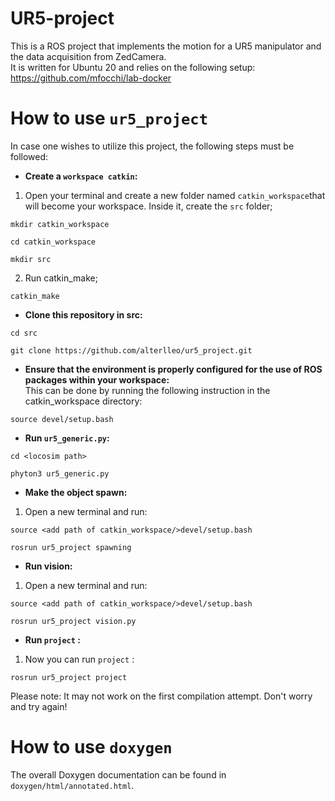 # UR5-project
This is a ROS project that implements the motion for a UR5 manipulator and the data acquisition from ZedCamera.  
It is written for Ubuntu 20 and relies on the following setup: https://github.com/mfocchi/lab-docker
# How to use  ```ur5_project```
In case one wishes to utilize this project, the following steps must be followed:  
- **Create a ```workspace catkin```:**
1. Open your terminal and create a new folder named ```catkin_workspace```that will become your workspace. Inside it, create the ```src``` folder;
```
mkdir catkin_workspace
```
```
cd catkin_workspace
```
```
mkdir src
```  
2. Run catkin_make;
```
catkin_make
``` 
- **Clone this repository in src:**
```
cd src
```
```
git clone https://github.com/alterlleo/ur5_project.git
```
- **Ensure that the environment is properly configured for the use of ROS packages within your workspace:**  
This can be done by running the following instruction in the catkin_workspace directory:
```
source devel/setup.bash
```
- **Run ```ur5_generic.py```:**
```
cd <locosim path>
```
```
phyton3 ur5_generic.py
```
- **Make the object spawn:**
1. Open a new terminal and run:  
```
source <add path of catkin_workspace/>devel/setup.bash
```
```
rosrun ur5_project spawning
```
- **Run vision:**
1. Open a new terminal and run:
```
source <add path of catkin_workspace/>devel/setup.bash
``` 
```
rosrun ur5_project vision.py
```
- **Run ```project``` :**
1. Now you can run ```project``` :
```
rosrun ur5_project project
```
Please note: It may not work on the first compilation attempt. Don't worry and try again!
# How to use  ```doxygen```
The overall Doxygen documentation can be found in `doxygen/html/annotated.html`.
